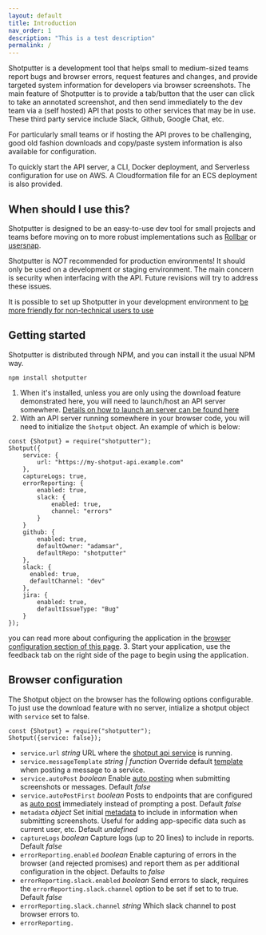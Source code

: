 ```yaml
---
layout: default
title: Introduction
nav_order: 1
description: "This is a test description"
permalink: /
---
```


Shotputter is a development tool that helps small to medium-sized teams report bugs and browser errors,
request features and changes, and provide targeted system information for developers via browser screenshots. 
The main feature of Shotputter is to provide a tab/button that the user can click to 
take an annotated screenshot, and then send immediately to the dev team via a (self hosted) API that posts to other services that may be in use.
These third party service include Slack, Github, Google Chat, etc. 

For particularly small teams or if hosting the API proves to be challenging, good old fashion
downloads and copy/paste system information is also available for configuration.

To quickly start the API server, a CLI, Docker deployment, and Serverless configuration for use on AWS.
A Cloudformation file for an ECS deployment is also provided.

## When should I use this?

Shotputter is designed to be an easy-to-use dev tool for small projects and teams before
moving on to more robust implementations such as [Rollbar](https://rollbar.com) or [usersnap](https://usersnap.com).

Shotputter is *NOT* recommended for production environments! It should only be used on a development or
staging environment. The main concern is security when interfacing with the API. Future revisions will
try to address these issues.

It is possible to set up Shotputter in your development environment to [be more friendly for non-technical users to use](#non-technical-users) 

## Getting started

Shotputter is distributed through NPM, and you can install it the usual NPM way.

```$xslt
npm install shotputter
```  

1) When it's installed, unless you are only using the download feature demonstrated
here, you will need to launch/host an API server somewhere. [Details on how to launch an server can be found here](/api-server)
2) With an API server running somewhere in your browser code, you will need to initialize 
the `Shotput` object. An example of which is below: 
```
const {Shotput} = require("shotputter");
Shotput({
    service: {
        url: "https://my-shotput-api.example.com"
    },
    captureLogs: true,
    errorReporting: {
        enabled: true,
        slack: {
            enabled: true,
            channel: "errors"
        }
    }
    github: {
        enabled: true,
        defaultOwner: "adamsar",
        defaultRepo: "shotputter"
    },
    slack: {
      enabled: true,
      defaultChannel: "dev"
    },           
    jira: {
        enabled: true,
        defaultIssueType: "Bug"
    }
});
```
you can read more about configuring the application in the [browser configuration section of this page](#browser-configuration).
3. Start your application, use the feedback tab on the right side of the page to begin using the application.

## Browser configuration

The Shotput object on the browser has the following options configurable.
To just use the download feature with no server, intialize a shotput object with `service` set to false.

```
const {Shotput} = require("shotputter");
Shotput({service: false});
```

* `service.url` *string* URL where the [shotput api service](/api-service) is running.
* `service.messageTemplate` *string \| function* Override default [template](/templates) when posting a message to a service.
* `service.autoPost` *boolean* Enable [auto posting](#non-technical-users) when submitting screenshots or messages. Default *false*
* `service.autoPostFirst` *boolean* Posts to endpoints that are configured as [auto post](#non-technical-users) immediately instead of prompting a post. Default *false*
* `metadata` *object* Set initial [metadata](/metadata) to include in information when submitting screenshots. Useful for adding app-specific data such as current user, etc. Default *undefined*
* `captureLogs` *boolean* Capture logs (up to 20 lines) to include in reports. Default *false* 
* `errorReporting.enabled` *boolean* Enable capturing of errors in the browser (and rejected promises) and report them as per additional configuration in the object. Defaults to *false*
* `errorReporting.slack.enabled` *boolean* Send errors to slack, requires the `errorReporting.slack.channel` option to be set if set to to true. Default *false*
* `errorReporting.slack.channel` *string* Which slack channel to post browser errors to.
* `errorReporting.` 

  
